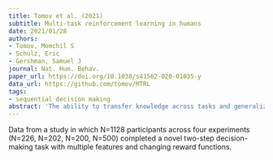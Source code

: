 ```yaml
---
title: Tomov et al. (2021)
subtitle: Multi-task reinforcement learning in humans
date: 2021/01/28
authors:
- Tomov, Momchil S
- Schulz, Eric
- Gershman, Samuel J
journal: Nat. Hum. Behav.
paper_url: https://doi.org/10.1038/s41562-020-01035-y
data_url: https://github.com/tomov/MTRL
tags:
- sequential decision making
abstract: 'The ability to transfer knowledge across tasks and generalize to novel ones is an important hallmark of human intelligence. Yet not much is known about human multitask reinforcement learning. We study participants behaviour in a two-step decision-making task with multiple features and changing reward functions. We compare their behaviour with two algorithms for multitask reinforcement learning, one that maps previous policies and encountered features to new reward functions and one that approximates value functions across tasks, as well as to standard model-based and model-free algorithms. Across three exploratory experiments and a large preregistered confirmatory experiment, our results provide evidence that participants who are able to learn the task use a strategy that maps previously learned policies to novel scenarios. These results enrich our understanding of human reinforcement learning in complex environments with changing task demands.'
---
```


Data from a study in which N=1128 participants across four experiments (N=226, N=202, N=200, N=500) completed a novel two-step decision-making task with multiple features and changing reward functions.
